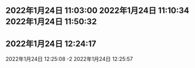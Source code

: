 2022年1月24日 11:03:00
2022年1月24日 11:10:34
2022年1月24日 11:50:32
--
2022年1月24日 12:24:17
--
2022年1月24日 12:25:08
-2
2022年1月24日 12:25:57